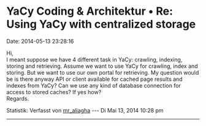 YaCy Coding & Architektur • Re: Using YaCy with centralized storage
===================================================================

Date: 2014-05-13 23:28:16

Hi,\
I meant suppose we have 4 different task in YaCy: crawling, indexing,
storing and retrieving. Assume we want to use YaCy for crawling, index
and storing. But we want to use our own portal for retrieving. My
question would be is there anyway API or client available for cached
page results and indexes from YaCy? Can we use any kind of database
connection for access to stored caches? If yes how?\
Regards.

Statistik: Verfasst von
[mr\_aliagha](http://forum.yacy-websuche.de/memberlist.php?mode=viewprofile&u=9394)
--- Di Mai 13, 2014 10:28 pm

------------------------------------------------------------------------
